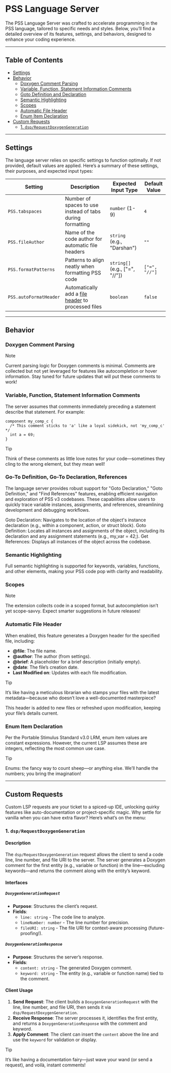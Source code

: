 # PSS Language Server

The PSS Language Server was crafted to accelerate programming in the PSS language, tailored to specific needs and styles. Below, you’ll find a detailed overview of its features, settings, and behaviors, designed to enhance your coding experience.

---

## Table of Contents

- [Settings](#settings)
- [Behavior](#behavior)
  - [Doxygen Comment Parsing](#doxygen-comment-parsing)
  - [Variable, Function, Statement Information Comments](#variable-function-statement-information-comments)
  - [Goto Definition and Declaration](#go-to-definition-go-to-declaration-references)
  - [Semantic Highlighting](#semantic-highlighting)
  - [Scopes](#scopes)
  - [Automatic File Header](#automatic-file-header)
  - [Enum Item Declaration](#enum-item-declaration)
- [Custom Requests](#custom-requests)
  - [1. `dsp/RequestDoxygenGeneration`](#1-dsprequestdoxygengeneration)

---

## Settings

The language server relies on specific settings to function optimally. If not provided, default values are applied. Here’s a summary of these settings, their purposes, and expected input types:

| Setting                | Description                                                                 | Expected Input Type        | Default Value |
|------------------------|-----------------------------------------------------------------------------|----------------------------|---------------|
| `PSS.tabspaces`        | Number of spaces to use instead of tabs during formatting                   | `number` (1-9)             | `4`           |
| `PSS.fileAuthor`       | Name of the code author for automatic file headers                          | `string` (e.g., "Darshan") | `""`          |
| `PSS.formatPatterns`   | Patterns to align neatly when formatting PSS code                           | `string[]` (e.g., ["=", "//"]) | `["=", "//"]` |
| `PSS.autoFormatHeader` | Automatically add a [file header](#automatic-file-header) to processed files | `boolean`                  | `false`       |

---

## Behavior

### Doxygen Comment Parsing

> [!NOTE]  
> Current parsing logic for Doxygen comments is minimal. Comments are collected but not yet leveraged for features like autocompletion or hover information. Stay tuned for future updates that will put these comments to work!

### Variable, Function, Statement Information Comments

The server assumes that comments immediately preceding a statement describe that statement. For example:

```pss
component my_comp_c {
  /* This comment sticks to 'a' like a loyal sidekick, not 'my_comp_c' */
  int a = 69;
}
```

> [!TIP]  
> Think of these comments as little love notes for your code—sometimes they cling to the wrong element, but they mean well!

### Go-To Definition, Go-To Declaration, References

The language server provides robust support for "Goto Declaration," "Goto Definition," and "Find References" features, enabling efficient navigation and exploration of PSS v3 codebases. These capabilities allow users to quickly trace variable instances, assignments, and references, streamlining development and debugging workflows.

Goto Declaration: Navigates to the location of the object's instance declaration (e.g., within a component, action, or struct block).
Goto Definition: Locates all instances and assignments of the object, including its declaration and any assignment statements (e.g., my_var = 42;).
Get References: Displays all instances of the object across the codebase.

### Semantic Highlighting

Full semantic highlighting is supported for keywords, variables, functions, and other elements, making your PSS code pop with clarity and readability.

### Scopes

> [!NOTE]  
> The extension collects code in a scoped format, but autocompletion isn’t yet scope-savvy. Expect smarter suggestions in future releases!

### Automatic File Header

When enabled, this feature generates a Doxygen header for the specified file, including:

- **@file**: The file name.
- **@author**: The author (from settings).
- **@brief**: A placeholder for a brief description (initially empty).
- **@date**: The file’s creation date.
- **Last Modified on**: Updates with each file modification.

> [!TIP]  
> It’s like having a meticulous librarian who stamps your files with the latest metadata—because who doesn’t love a well-documented masterpiece?

This header is added to new files or refreshed upon modification, keeping your file’s details current.

### Enum Item Declaration

Per the Portable Stimulus Standard v3.0 LRM, enum item values are constant expressions. However, the current LSP assumes these are integers, reflecting the most common use case.

> [!TIP]  
> Enums: the fancy way to count sheep—or anything else. We’ll handle the numbers; you bring the imagination!

---

## Custom Requests

Custom LSP requests are your ticket to a spiced-up IDE, unlocking quirky features like auto-documentation or project-specific magic. Why settle for vanilla when you can have extra flavor? Here’s what’s on the menu:

### 1. `dsp/RequestDoxygenGeneration`

#### Description

The `dsp/RequestDoxygenGeneration` request allows the client to send a code line, line number, and file URI to the server. The server generates a Doxygen comment for the first entity (e.g., variable or function) in the line—excluding keywords—and returns the comment along with the entity’s keyword.

#### Interfaces

##### `DoxygenGenerationRequest`

- **Purpose**: Structures the client’s request.
- **Fields**:
  - `line: string` - The code line to analyze.
  - `lineNumber: number` - The line number for precision.
  - `fileURI: string` - The file URI for context-aware processing (future-proofing!).

##### `DoxygenGenerationResponse`

- **Purpose**: Structures the server’s response.
- **Fields**:
  - `content: string` - The generated Doxygen comment.
  - `keyword: string` - The entity (e.g., variable or function name) tied to the comment.

#### Client Usage

1. **Send Request**: The client builds a `DoxygenGenerationRequest` with the line, line number, and file URI, then sends it via `dsp/RequestDoxygenGeneration`.
2. **Receive Response**: The server processes it, identifies the first entity, and returns a `DoxygenGenerationResponse` with the comment and keyword.
3. **Apply Comment**: The client can insert the `content` above the line and use the `keyword` for validation or display.

> [!TIP]  
> It’s like having a documentation fairy—just wave your wand (or send a request), and voilà, instant comments!
